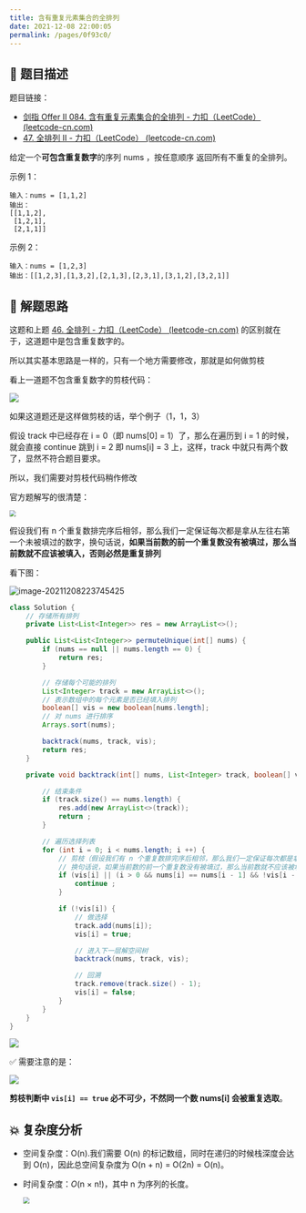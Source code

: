 ```yaml
---
title: 含有重复元素集合的全排列
date: 2021-12-08 22:00:05
permalink: /pages/0f93c0/
---
```


## 📃 题目描述

题目链接：

- [剑指 Offer II 084. 含有重复元素集合的全排列 - 力扣（LeetCode） (leetcode-cn.com)](https://leetcode-cn.com/problems/7p8L0Z/)
- [47. 全排列 II - 力扣（LeetCode） (leetcode-cn.com)](https://leetcode-cn.com/problems/permutations-ii/)

给定一个**可包含重复数字**的序列 nums ，按任意顺序 返回所有不重复的全排列。

示例 1：

```
输入：nums = [1,1,2]
输出：
[[1,1,2],
 [1,2,1],
 [2,1,1]]
```

示例 2：

```
输入：nums = [1,2,3]
输出：[[1,2,3],[1,3,2],[2,1,3],[2,3,1],[3,1,2],[3,2,1]]
```

## 🔔 解题思路

这题和上题 [46. 全排列 - 力扣（LeetCode） (leetcode-cn.com)](https://leetcode-cn.com/problems/permutations/) 的区别就在于，这道题中是包含重复数字的。

所以其实基本思路是一样的，只有一个地方需要修改，那就是如何做剪枝

看上一道题不包含重复数字的剪枝代码：

![](https://cs-wiki.oss-cn-shanghai.aliyuncs.com/img/20211208220610.png)

如果这道题还是这样做剪枝的话，举个例子（1，1，3）

假设 track 中已经存在 i = 0（即 nums[0] = 1）了，那么在遍历到 i = 1 的时候，就会直接 continue 跳到 i = 2 即 nums[i] = 3 上，这样，track 中就只有两个数了，显然不符合题目要求。

所以，我们需要对剪枝代码稍作修改

官方题解写的很清楚：

<img src="https://cs-wiki.oss-cn-shanghai.aliyuncs.com/img/20211208221349.png" style="zoom: 67%;" />

假设我们有 n 个重复数排完序后相邻，那么我们一定保证每次都是拿从左往右第一个未被填过的数字，换句话说，**如果当前数的前一个重复数没有被填过，那么当前数就不应该被填入，否则必然是重复排列**

看下图：

![image-20211208223745425](https://cs-wiki.oss-cn-shanghai.aliyuncs.com/img/20211208223745.png)




```java
class Solution {
    // 存储所有排列
    private List<List<Integer>> res = new ArrayList<>();

    public List<List<Integer>> permuteUnique(int[] nums) {
        if (nums == null || nums.length == 0) {
            return res;
        }

        // 存储每个可能的排列
        List<Integer> track = new ArrayList<>();
        // 表示数组中的每个元素是否已经填入排列
        boolean[] vis = new boolean[nums.length];
        // 对 nums 进行排序
        Arrays.sort(nums);

        backtrack(nums, track, vis);
        return res;
    }

    private void backtrack(int[] nums, List<Integer> track, boolean[] vis) {

        // 结束条件
        if (track.size() == nums.length) {
            res.add(new ArrayList<>(track));
            return ;
        }

        // 遍历选择列表
        for (int i = 0; i < nums.length; i ++) {
            // 剪枝（假设我们有 n 个重复数排完序后相邻，那么我们一定保证每次都是拿从左往右第一个未被填过的数字）
            // 换句话说，如果当前数的前一个重复数没有被填过，那么当前数就不应该被填入，否则必然是重复排列
            if (vis[i] || (i > 0 && nums[i] == nums[i - 1] && !vis[i - 1])) {
                continue ;
            }

            if (!vis[i]) {
                // 做选择
                track.add(nums[i]);
                vis[i] = true;

                // 进入下一层解空间树
                backtrack(nums, track, vis);

                // 回溯
                track.remove(track.size() - 1);
                vis[i] = false;
            }
        }
    }
}
```

![](https://cs-wiki.oss-cn-shanghai.aliyuncs.com/img/20211208223859.png)

✅ 需要注意的是：

![](https://cs-wiki.oss-cn-shanghai.aliyuncs.com/img/20211222224128.png)

**剪枝判断中 `vis[i] == true` 必不可少，不然同一个数 nums[i] 会被重复选取**。

## 💥 复杂度分析

- 空间复杂度：O(n).我们需要 O(n) 的标记数组，同时在递归的时候栈深度会达到 O(n)，因此总空间复杂度为 O(n + n) = O(2n) = O(n)。

- 时间复杂度：*O*(n × n!)，其中 n 为序列的长度。

  <img src="https://cs-wiki.oss-cn-shanghai.aliyuncs.com/img/20211207115728.png" style="zoom:67%;" />

